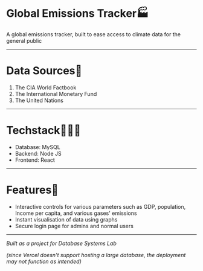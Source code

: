 # Global Emissions Tracker🏭
A global emissions tracker, built to ease access to climate data for the general public

---

# Data Sources📄
1) The CIA World Factbook
2) The International Monetary Fund
3) The United Nations

---

# Techstack👨🏻‍💻

- Database: MySQL
- Backend: Node JS
- Frontend: React

---

# Features🚀

- Interactive controls for various parameters such as GDP, population, Income per capita, and various gases' emissions
- Instant visualisation of data using graphs
- Secure login page for admins and normal users

---

_Built as a project for Database Systems Lab_

_(since Vercel doesn't support hosting a large database, the deployment may not function as intended)_
